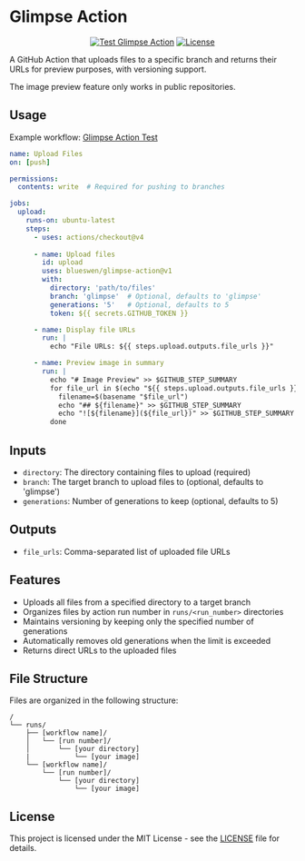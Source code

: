 # Glimpse Action

<div align="center">

[![Test Glimpse Action](https://github.com/blueswen/glimpse-action/actions/workflows/test.yml/badge.svg)](https://github.com/blueswen/glimpse-action/actions/workflows/test.yml)
[![License](https://img.shields.io/github/license/blueswen/glimpse-action)](LICENSE)

</div>

A GitHub Action that uploads files to a specific branch and returns their URLs for preview purposes, with versioning support.

The image preview feature only works in public repositories.

## Usage

Example workflow: [Glimpse Action Test](https://github.com/blueswen/glimpse-action/actions/workflows/test.yml)

```yaml
name: Upload Files
on: [push]

permissions:
  contents: write  # Required for pushing to branches

jobs:
  upload:
    runs-on: ubuntu-latest
    steps:
      - uses: actions/checkout@v4
      
      - name: Upload files
        id: upload
        uses: blueswen/glimpse-action@v1
        with:
          directory: 'path/to/files'
          branch: 'glimpse'  # Optional, defaults to 'glimpse'
          generations: '5'   # Optional, defaults to 5
          token: ${{ secrets.GITHUB_TOKEN }}

      - name: Display file URLs
        run: |
          echo "File URLs: ${{ steps.upload.outputs.file_urls }}"

      - name: Preview image in summary
        run: |
          echo "# Image Preview" >> $GITHUB_STEP_SUMMARY
          for file_url in $(echo "${{ steps.upload.outputs.file_urls }}" | tr ',' '\n'); do
            filename=$(basename "$file_url")
            echo "## ${filename}" >> $GITHUB_STEP_SUMMARY
            echo "![${filename}](${file_url})" >> $GITHUB_STEP_SUMMARY
          done
```

## Inputs

- `directory`: The directory containing files to upload (required)
- `branch`: The target branch to upload files to (optional, defaults to 'glimpse')
- `generations`: Number of generations to keep (optional, defaults to 5)

## Outputs

- `file_urls`: Comma-separated list of uploaded file URLs

## Features

- Uploads all files from a specified directory to a target branch
- Organizes files by action run number in `runs/<run_number>` directories
- Maintains versioning by keeping only the specified number of generations
- Automatically removes old generations when the limit is exceeded
- Returns direct URLs to the uploaded files

## File Structure

Files are organized in the following structure:

```
/
└── runs/
    ├── [workflow name]/
    │   └── [run number]/
    │       └── [your directory]
    |           └── [your image] 
    └── [workflow name]/
        └── [run number]/
            └── [your directory]
                └── [your image]
```

## License

This project is licensed under the MIT License - see the [LICENSE](LICENSE) file for details.
